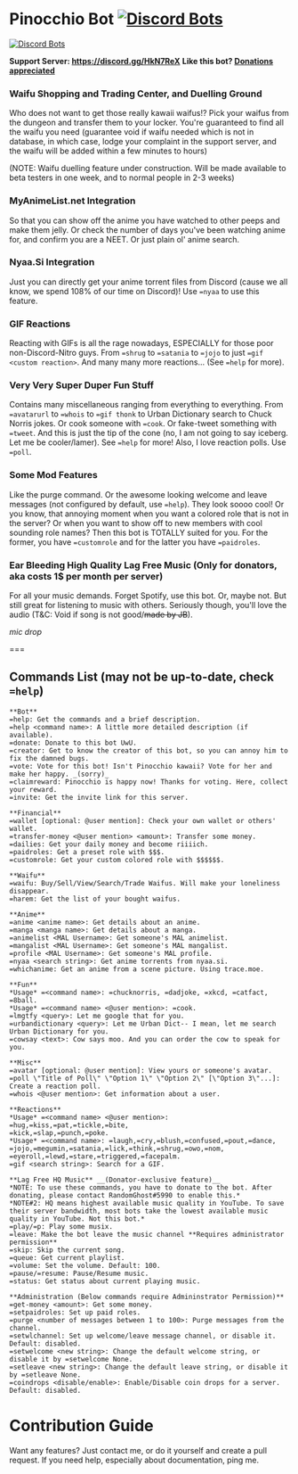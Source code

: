 # Pinocchio Bot [![Discord Bots](https://discordbots.org/api/widget/status/506878658607054849.svg)](https://discordbots.org/bot/506878658607054849)

[![Discord Bots](https://discordbots.org/api/widget/506878658607054849.svg)](https://discordbots.org/bot/506878658607054849)

**Support Server: https://discord.gg/HkN7ReX**
**Like this bot? [Donations appreciated](https://www.patreon.com/RandomGhost)**

### Waifu Shopping and Trading Center, and Duelling Ground

Who does not want to get those really kawaii waifus!? Pick your waifus from the dungeon and transfer them to your locker. You're guaranteed to find all the waifu you need (guarantee void if waifu needed which is not in database, in which case, lodge your complaint in the support server, and the waifu will be added within a few minutes to hours)

(NOTE: Waifu duelling feature under construction. Will be made available to beta testers in one week, and to normal people in 2-3 weeks)

### MyAnimeList.net Integration

So that you can show off the anime you have watched to other peeps and make them jelly. Or check the number of days you've been watching anime for, and confirm you are a NEET. Or just plain ol' anime search.

### Nyaa.Si Integration

Just you can directly get your anime torrent files from Discord (cause we all know, we spend 108% of our time on Discord)! Use `=nyaa` to use this feature.

### GIF Reactions

Reacting with GIFs is all the rage nowadays, ESPECIALLY for those poor non-Discord-Nitro guys. From `=shrug` to `=satania` to `=jojo` to just `=gif <custom reaction>`. And many many more reactions... (See `=help` for more).

### Very Very Super Duper Fun Stuff

Contains many miscellaneous ranging from everything to everything. From `=avatarurl` to `=whois` to `=gif thonk` to Urban Dictionary search to Chuck Norris jokes.
Or cook someone with `=cook`. Or fake-tweet something with `=tweet`. And this is just the tip of the cone (no, I am not going to say iceberg. Let me be cooler/lamer). See `=help` for more!
Also, I love reaction polls. Use `=poll`.

### Some Mod Features 

Like the purge command. Or the awesome looking welcome and leave messages (not configured by default, use `=help`). They look soooo cool!
Or you know, that annoying moment when you want a colored role that is not in the server? Or when you want to show off to new members with cool sounding role names? Then this bot is TOTALLY suited for you. For the former, you have `=customrole` and for the latter you have `=paidroles`.

### Ear Bleeding High Quality Lag Free Music (Only for donators, aka costs 1$ per month per server)

For all your music demands. Forget Spotify, use this bot. Or, maybe not. But still great for listening to music with others.
Seriously though, you'll love the audio (T&C: Void if song is not good/~~made by JB~~).

*mic drop*

===

## Commands List (may not be up-to-date, check `=help`)
```
**Bot**
=help: Get the commands and a brief description.
=help <command name>: A little more detailed description (if available).
=donate: Donate to this bot UwU.
=creator: Get to know the creator of this bot, so you can annoy him to fix the damned bugs.
=vote: Vote for this bot! Isn't Pinocchio kawaii? Vote for her and make her happy. _(sorry)_
=claimreward: Pinocchio is happy now! Thanks for voting. Here, collect your reward.
=invite: Get the invite link for this server.

**Financial**
=wallet [optional: @user mention]: Check your own wallet or others' wallet.
=transfer-money <@user mention> <amount>: Transfer some money.
=dailies: Get your daily money and become riiiich.
=paidroles: Get a preset role with $$$.
=customrole: Get your custom colored role with $$$$$$.

**Waifu**
=waifu: Buy/Sell/View/Search/Trade Waifus. Will make your loneliness disappear.
=harem: Get the list of your bought waifus.

**Anime**
=anime <anime name>: Get details about an anime.
=manga <manga name>: Get details about a manga.
=animelist <MAL Username>: Get someone's MAL animelist.
=mangalist <MAL Username>: Get someone's MAL mangalist.
=profile <MAL Username>: Get someone's MAL profile.
=nyaa <search string>: Get anime torrents from nyaa.si.
=whichanime: Get an anime from a scene picture. Using trace.moe.

**Fun**
*Usage* =<command name>: =chucknorris, =dadjoke, =xkcd, =catfact, =8ball.
*Usage* =<command name> <@user mention>: =cook.
=lmgtfy <query>: Let me google that for you.
=urbandictionary <query>: Let me Urban Dict-- I mean, let me search Urban Dictionary for you.
=cowsay <text>: Cow says moo. And you can order the cow to speak for you.

**Misc**
=avatar [optional: @user mention]: View yours or someone's avatar.
=poll \"Title of Poll\" \"Option 1\" \"Option 2\" [\"Option 3\"...]: Create a reaction poll.
=whois <@user mention>: Get information about a user.

**Reactions**
*Usage* =<command name> <@user mention>: =hug,=kiss,=pat,=tickle,=bite,
=kick,=slap,=punch,=poke.
*Usage* =<command name>: =laugh,=cry,=blush,=confused,=pout,=dance,
=jojo,=megumin,=satania,=lick,=think,=shrug,=owo,=nom,
=eyeroll,=lewd,=stare,=triggered,=facepalm.
=gif <search string>: Search for a GIF.

**Lag Free HQ Music** __(Donator-exclusive feature)__
*NOTE: To use these commands, you have to donate to the bot. After donating, please contact RandomGhost#5990 to enable this.*
*NOTE#2: HQ means highest available music quality in YouTube. To save their server bandwidth, most bots take the lowest available music quality in YouTube. Not this bot.*
=play/=p: Play some musix.
=leave: Make the bot leave the music channel **Requires administrator permission**
=skip: Skip the current song.
=queue: Get current playlist.
=volume: Set the volume. Default: 100.
=pause/=resume: Pause/Resume music.
=status: Get status about current playing music.

**Administration (Below commands require Admininstrator Permission)**
=get-money <amount>: Get some money.
=setpaidroles: Set up paid roles.
=purge <number of messages between 1 to 100>: Purge messages from the channel.
=setwlchannel: Set up welcome/leave message channel, or disable it. Default: disabled.
=setwelcome <new string>: Change the default welcome string, or disable it by =setwelcome None.
=setleave <new string>: Change the default leave string, or disable it by =setleave None.
=coindrops <disable/enable>: Enable/Disable coin drops for a server. Default: disabled.
```

# Contribution Guide

Want any features? Just contact me, or do it yourself and create a pull request. If you need help, especially about documentation, ping me.

